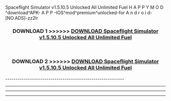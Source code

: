  Spaceflight Simulator v1.5.10.5 Unlocked All Unlimited Fuel  H A P P Y M O D ^download^APK- A P P -IOS^mod^premium^unlocked-for A n d r o i d-[NO.ADS]-zz2lr



<div align="center">

<h3>DOWNLOAD 1 >>>>>> <a href="https://en-mod.web.app/?en= Spaceflight Simulator v1.5.10.5 Unlocked All Unlimited Fuel ">DOWNLOAD Spaceflight Simulator v1.5.10.5 Unlocked All Unlimited Fuel  </a></h3><br>

<h3>DOWNLOAD 2 >>>>>> <a href="https://en-mod.web.app/?en= Spaceflight Simulator v1.5.10.5 Unlocked All Unlimited Fuel ">DOWNLOAD Spaceflight Simulator v1.5.10.5 Unlocked All Unlimited Fuel  </a></h3>

</div>
----------------------------------------------------------

----------------------------------------------------------

----------------------------------------------------------

----------------------------------------------------------



